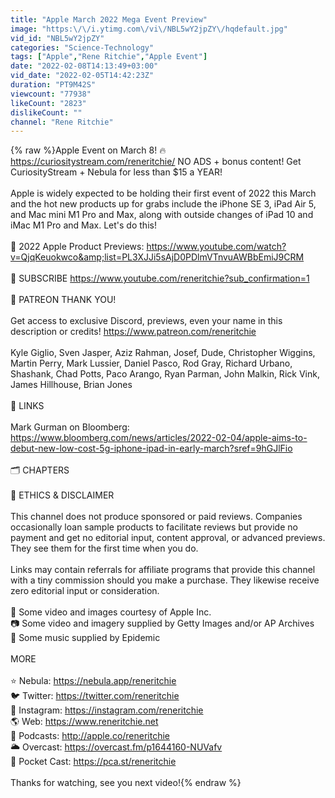 ```yaml
---
title: "Apple March 2022 Mega Event Preview"
image: "https:\/\/i.ytimg.com\/vi\/NBL5wY2jpZY\/hqdefault.jpg"
vid_id: "NBL5wY2jpZY"
categories: "Science-Technology"
tags: ["Apple","Rene Ritchie","Apple Event"]
date: "2022-02-08T14:13:49+03:00"
vid_date: "2022-02-05T14:42:23Z"
duration: "PT9M42S"
viewcount: "77938"
likeCount: "2823"
dislikeCount: ""
channel: "Rene Ritchie"
---
```

{% raw %}Apple Event on March 8! 🔥 <a rel="nofollow" target="blank" href="https://curiositystream.com/reneritchie/">https://curiositystream.com/reneritchie/</a> NO ADS + bonus content! Get CuriosityStream + Nebula for less than $15 a YEAR! <br /><br />Apple is widely expected to be holding their first event of 2022 this March and the hot new products up for grabs include the iPhone SE 3, iPad Air 5, and Mac mini M1 Pro and Max, along with outside changes of iPad 10 and iMac M1 Pro and Max. Let's do this!<br /><br />👀 2022 Apple Product Previews: <a rel="nofollow" target="blank" href="https://www.youtube.com/watch?v=QjqKeuokwco&amp;list=PL3XJJi5sAjD0PDlmVTnvuAWBbEmiJ9CRM">https://www.youtube.com/watch?v=QjqKeuokwco&amp;list=PL3XJJi5sAjD0PDlmVTnvuAWBbEmiJ9CRM</a><br /><br />🔔 SUBSCRIBE  <a rel="nofollow" target="blank" href="https://www.youtube.com/reneritchie?sub_confirmation=1">https://www.youtube.com/reneritchie?sub_confirmation=1</a><br /><br />🙏  PATREON THANK YOU!<br /><br />Get access to exclusive Discord, previews, even your name in this description or credits! <a rel="nofollow" target="blank" href="https://www.patreon.com/reneritchie">https://www.patreon.com/reneritchie</a> <br /><br />Kyle Giglio, Sven Jasper, Aziz Rahman, Josef, Dude, Christopher Wiggins, Martin Perry, Mark Lussier, Daniel Pasco, Rod Gray, Richard Urbano, Shashank, Chad Potts, Paco Arango, Ryan Parman, John Malkin, Rick Vink, James Hillhouse, Brian Jones<br /><br />🔗 LINKS<br /><br />Mark Gurman on Bloomberg: <a rel="nofollow" target="blank" href="https://www.bloomberg.com/news/articles/2022-02-04/apple-aims-to-debut-new-low-cost-5g-iphone-ipad-in-early-march?sref=9hGJlFio">https://www.bloomberg.com/news/articles/2022-02-04/apple-aims-to-debut-new-low-cost-5g-iphone-ipad-in-early-march?sref=9hGJlFio</a><br /><br />🗂 CHAPTERS<br /><br />🚨 ETHICS &amp; DISCLAIMER<br /><br />This channel does not produce sponsored or paid reviews. Companies occasionally loan sample products to facilitate reviews but provide no payment and get no editorial input, content approval, or advanced previews. They see them for the first time when you do. <br /><br />Links may contain referrals for affiliate programs that provide this channel with a tiny commission should you make a purchase. They likewise receive zero editorial input or consideration.<br /><br />🍎 Some video and images courtesy of Apple Inc.<br />📷 Some video and imagery supplied by Getty Images and/or AP Archives<br />🎸 Some music supplied by Epidemic<br /><br />MORE<br /><br />⭐️ Nebula: <a rel="nofollow" target="blank" href="https://nebula.app/reneritchie">https://nebula.app/reneritchie</a><br />🐦 Twitter: <a rel="nofollow" target="blank" href="https://twitter.com/reneritchie">https://twitter.com/reneritchie</a><br />📸 Instagram: <a rel="nofollow" target="blank" href="https://instagram.com/reneritchie">https://instagram.com/reneritchie</a><br />🌎 Web: <a rel="nofollow" target="blank" href="https://www.reneritchie.net">https://www.reneritchie.net</a><br />🍎 Podcasts: <a rel="nofollow" target="blank" href="http://apple.co/reneritchie">http://apple.co/reneritchie</a><br />🌥 Overcast: <a rel="nofollow" target="blank" href="https://overcast.fm/p1644160-NUVafv">https://overcast.fm/p1644160-NUVafv</a><br />👖 Pocket Cast: <a rel="nofollow" target="blank" href="https://pca.st/reneritchie">https://pca.st/reneritchie</a><br /><br />Thanks for watching, see you next video!{% endraw %}
